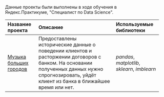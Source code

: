 
Данные проекты были выполнены в ходе обучения в Яндекс.Практикуме, "Специалист по Data Science".

| Название проекта | Описание | Используемые библиотеки | 
| :---------------------- | :---------------------- | :---------------------- |
| [Музыка больших городов](https://github.com/suuurfinbird/yandex_data_science_projects_2023/tree/main/churn) | Предоставлены исторические данные о поведении клиентов и расторжении договоров с банком. На основании полученных данных нужно спрогнозировать, уйдёт клиент из банка в ближайшее время или нет.| *pandas*, *matplotlib*, *sklearn*, *imblearn* |
